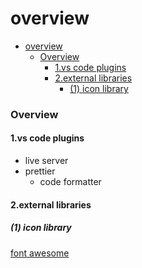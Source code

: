 # overview


<!-- @import "[TOC]" {cmd="toc" depthFrom=1 depthTo=6 orderedList=false} -->

<!-- code_chunk_output -->

- [overview](#overview)
    - [Overview](#overview-1)
      - [1.vs code plugins](#1vs-code-plugins)
      - [2.external libraries](#2external-libraries)
        - [(1) icon library](#1-icon-library)

<!-- /code_chunk_output -->


### Overview

#### 1.vs code plugins

* live server
* prettier
    * code formatter

#### 2.external libraries

##### (1) icon library

[font awesome](https://fontawesome.com/)